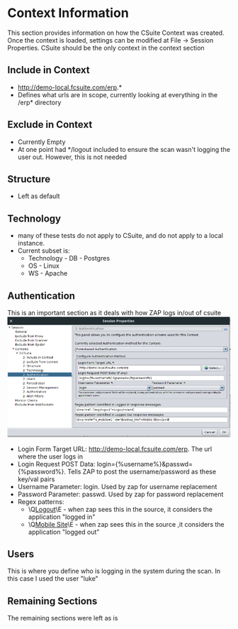 # Context Information
This section provides information on how the CSuite Context was created.  Once the context is loaded, settings can be modified at File -> Session Properties.  CSuite should be the only context in the context section

## Include in Context
  * http://demo-local.fcsuite.com/erp.*
  * Defines what urls are in scope, currently looking at everything in the /erp* directory

## Exclude in Context
  *  Currently Empty
  *  At one point had */logout included to ensure the scan wasn't logging the user out.  However, this is not needed
 
## Structure
  *  Left as default
  
## Technology
  * many of these tests do not apply to CSuite, and do not apply to a local instance.  
  * Current subset is:
    *  Technology - DB - Postgres
    *  OS - Linux
    *  WS - Apache
    
## Authentication
This is an important section as it deals with how ZAP logs in/out of csuite
![Authentication](/screenshots/Authentication.png?raw=true "Authentication")
  
  * Login Form Target URL:  http://demo-local.fcsuite.com/erp.  The url where the user logs in
  * Login Request POST Data:  login={%username%}&passwd={%password%}.  Tells ZAP to post the username/password as these key/val pairs
  * Username Parameter: login.  Used by zap for username replacement
  * Password Parameter: passwd.  Used by zap for password replacement
  * Regex patterns:
    *  \Q<a href="/erp/logout">Logout</a>\E - when zap sees this in the source, it considers the application "logged in"
    *  \Q<a href="?s_mobile=1" id="desktop_link">Mobile Site</a>\E - when zap sees this in the source ,it considers the application "logged out"
  
## Users
This is where you define who is logging in the system during the scan.  In this case I used the user "luke"

## Remaining Sections
The remaining sections were left as is

